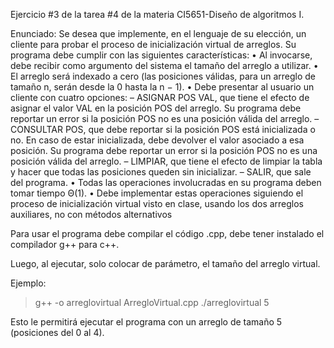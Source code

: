 Ejercicio #3 de la tarea #4 de la materia CI5651-Diseño de algoritmos I.

Enunciado:
Se desea que implemente, en el lenguaje de su elección, un cliente para probar el proceso de inicialización virtual de arreglos. Su programa debe cumplir con las siguientes características:
• Al invocarse, debe recibir como argumento del sistema el tamaño del arreglo a utilizar.
• El arreglo será indexado a cero (las posiciones válidas, para un arreglo de tamaño n, serán desde la 0 hasta la n − 1).
• Debe presentar al usuario un cliente con cuatro opciones:
  – ASIGNAR POS VAL, que tiene el efecto de asignar el valor VAL en la posición POS del arreglo. Su programa debe reportar un error si la posición POS no es una posición válida del arreglo.
  – CONSULTAR POS, que debe reportar si la posición POS está inicializada o no. En caso de estar inicializada, debe devolver el valor asociado a esa posición. Su programa debe reportar un error si la posición POS no es una posición válida del arreglo.
  – LIMPIAR, que tiene el efecto de limpiar la tabla y hacer que todas las posiciones queden sin inicializar.
  – SALIR, que sale del programa.
• Todas las operaciones involucradas en su programa deben tomar tiempo Θ(1).
• Debe implementar estas operaciones siguiendo el proceso de inicialización virtual visto
en clase, usando los dos arreglos auxiliares, no con métodos alternativos

Para usar el programa debe compilar el código .cpp, debe tener instalado el compilador g++ para c++.

Luego, al ejecutar, solo colocar de parámetro, el tamaño del arreglo virtual.

Ejemplo:

> g++ -o arreglovirtual ArregloVirtual.cpp
> ./arreglovirtual 5

Esto le permitirá ejecutar el programa con un arreglo de tamaño 5 (posiciones del 0 al 4).
